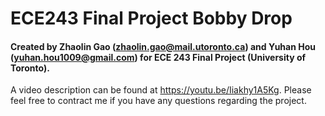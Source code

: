 # ECE243 Final Project Bobby Drop

#### Created by Zhaolin Gao (zhaolin.gao@mail.utoronto.ca) and Yuhan Hou (yuhan.hou1009@gmail.com) for ECE 243 Final Project (University of Toronto).

A video description can be found at <https://youtu.be/Iiakhy1A5Kg>. Please feel free to contract me if you have any questions regarding the project.
